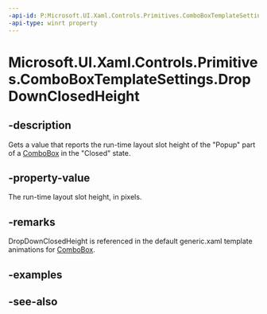 ```yaml
---
-api-id: P:Microsoft.UI.Xaml.Controls.Primitives.ComboBoxTemplateSettings.DropDownClosedHeight
-api-type: winrt property
---
```


<!-- Property syntax
public double DropDownClosedHeight { get; }
-->

# Microsoft.UI.Xaml.Controls.Primitives.ComboBoxTemplateSettings.DropDownClosedHeight

## -description
Gets a value that reports the run-time layout slot height of the "Popup" part of a [ComboBox](../microsoft.ui.xaml.controls/combobox.md) in the "Closed" state.

## -property-value
The run-time layout slot height, in pixels.

## -remarks
DropDownClosedHeight is referenced in the default generic.xaml template animations for [ComboBox](../microsoft.ui.xaml.controls/combobox.md).

## -examples

## -see-also

